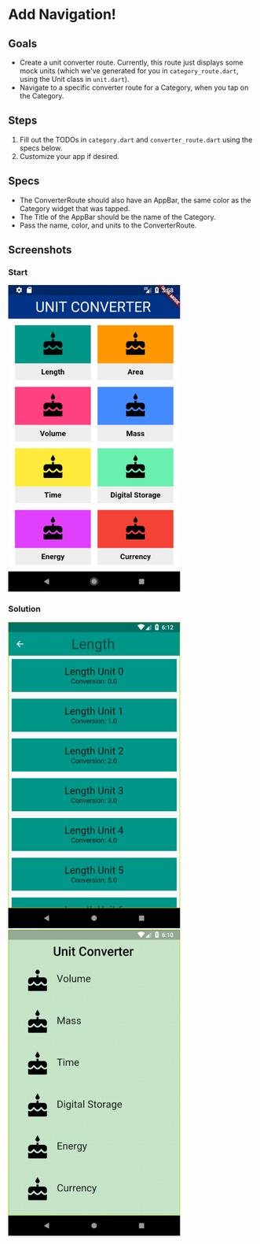 # Add Navigation!

## Goals
 - Create a unit converter route. Currently, this route just displays some mock units (which we've generated for you in `category_route.dart`, using the Unit class in `unit.dart`).
 - Navigate to a specific converter route for a Category, when you tap on the Category.

## Steps
 1. Fill out the TODOs in `category.dart` and `converter_route.dart` using the specs below.
 2. Customize your app if desired.

## Specs
 - The ConverterRoute should also have an AppBar, the same color as the Category widget that was tapped.
 - The Title of the AppBar should be the name of the Category.
 - Pass the name, color, and units to the ConverterRoute.
 
## Screenshots

### Start
<img src='../../screenshots/04_navigation.png' width='350'>

### Solution
<img src='../../screenshots/04_navigation_2.png' width='350'><img src='../../screenshots/04_navigation_3.gif' width='350'>